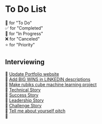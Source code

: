 # To Do List
🔲 for "To Do"  
✅ for "Completed"  
🔄 for "In Progress"  
❌ for "Canceled"  
⭐ for "Priority"  

## Interviewing

🔲 [Update Portfolio website](tbd)  
🔲 [Add BIG WINS in LINKEDIN descriptions](tbd)  
🔲 [Make rubiks cube machine learning project](tbd)  
🔲 [Technical Story](tbd)  
🔲 [Success Story](tbd)  
🔲 [Leadership Story](tbd)  
🔲 [Challenge Story](tbd)  
🔲 [Tell me about yourself pitch](tbd)  
🔲 [](tbd)  
